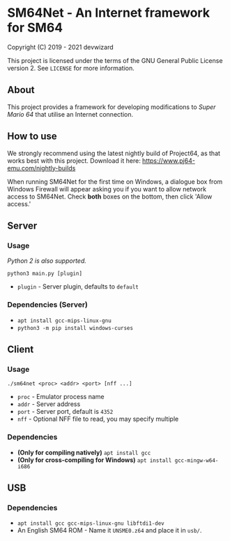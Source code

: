 # SM64Net - An Internet framework for SM64
Copyright (C) 2019 - 2021  devwizard

This project is licensed under the terms of the GNU General Public License
version 2.  See `LICENSE` for more information.

## About
This project provides a framework for developing modifications to *Super Mario
64* that utilise an Internet connection.

## How to use
We strongly recommend using the latest nightly build of Project64, as that works
best with this project.  Download it here:
https://www.pj64-emu.com/nightly-builds

When running SM64Net for the first time on Windows, a dialogue box from Windows
Firewall will appear asking you if you want to allow network access to SM64Net.
Check **both** boxes on the bottom, then click 'Allow access.'

## Server

### Usage
*Python 2 is also supported.*

`python3 main.py [plugin]`
* `plugin` - Server plugin, defaults to `default`

### Dependencies (Server)
* `apt install gcc-mips-linux-gnu`
* `python3 -m pip install windows-curses`

## Client

### Usage
`./sm64net <proc> <addr> <port> [nff ...]`
* `proc` - Emulator process name
* `addr` - Server address
* `port` - Server port, default is `4352`
* `nff` - Optional NFF file to read, you may specify multiple

### Dependencies
* **(Only for compiling natively)** `apt install gcc`
* **(Only for cross-compiling for Windows)** `apt install gcc-mingw-w64-i686`

## USB

### Dependencies
* `apt install gcc gcc-mips-linux-gnu libftdi1-dev`
* An English SM64 ROM - Name it `UNSME0.z64` and place it in `usb/`.
